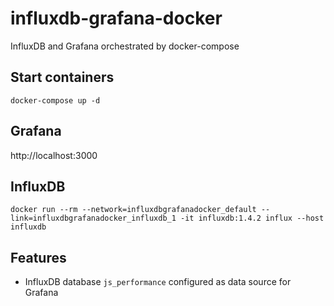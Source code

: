 # influxdb-grafana-docker
InfluxDB and Grafana orchestrated by docker-compose

## Start containers
`docker-compose up -d`

## Grafana
http://localhost:3000

## InfluxDB
`docker run --rm --network=influxdbgrafanadocker_default --link=influxdbgrafanadocker_influxdb_1 -it influxdb:1.4.2 influx --host influxdb`

## Features
* InfluxDB database `js_performance` configured as data source for Grafana
